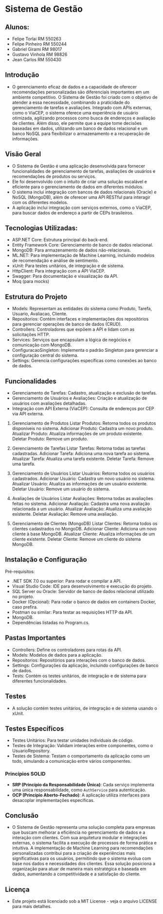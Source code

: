 # Sistema de Gestão

## Alunos: 

- Felipe Torlai RM 550263
- Felipe Pinheiro RM 550244
- Gabriel Girami RM 98017
- Gustavo Vinhola RM 98826
- Jean Carlos RM 550430

## Introdução

- O gerenciamento eficaz de dados e a capacidade de oferecer recomendações personalizadas são diferenciais importantes em um ambiente competitivo. O Sistema de Gestão foi criado com o objetivo de atender a essa necessidade, combinando a praticidade do gerenciamento de tarefas e avaliações. Integrado com APIs externas, como o ViaCEP, o sistema oferece uma experiência de usuário otimizada, agilizando processos como busca de endereços e avaliação de clientes. Além disso, ele permite que a equipe tome decisões baseadas em dados, utilizando um banco de dados relacional e um banco NoSQL para flexibilizar o armazenamento e a recuperação de informações.

## Visão Geral

- O Sistema de Gestão é uma aplicação desenvolvida para fornecer funcionalidades de gerenciamento de tarefas, avaliações de usuários e recomendações de produtos ou serviços.
- Ele foi desenvolvido com o intuito de criar uma solução escalável e eficiente para o gerenciamento de dados em diferentes módulos.
- O sistema inclui integração com bancos de dados relacionais (Oracle) e NoSQL (MongoDB), além de oferecer uma API RESTful para interagir com os diferentes modelos.
- A aplicação inclui integração com serviços externos, como o ViaCEP, para buscar dados de endereço a partir de CEPs brasileiros.

## Tecnologias Utilizadas:

- ASP.NET Core: Estrutura principal do back-end.
- Entity Framework Core: Gerenciamento de banco de dados relacional.
- MongoDB: Para armazenamento de dados não-relacionais.
- ML.NET: Para implementação de Machine Learning, incluindo modelos de recomendação e análise de sentimento.
- xUnit: Para testes unitários, de integração e de sistema.
- HttpClient: Para integração com a API ViaCEP.
- Swagger: Para documentação e visualização da API.
- Moq (para mocks)

## Estrutura do Projeto

- Models: Representam as entidades do sistema como Produto, Tarefa, Usuario, Avaliacao, Cliente.
- Repositorios: Contém interfaces e implementações dos repositórios para gerenciar operações de banco de dados (CRUD).
- Controllers: Controladores que expõem a API e lidam com as solicitações HTTP.
- Services: Serviços que encapsulam a lógica de negócios e comunicação com MongoDB.
- ConfiguracaoSingleton: Implementa o padrão Singleton para gerenciar a configuração central do sistema.
- Settings: Gerencia configurações específicas como conexões ao banco de dados.
  
## Funcionalidades

- Gerenciamento de Tarefas: Cadastro, atualização e exclusão de tarefas.
- Gerenciamento de Usuários e Avaliações: Criação e atualização de usuários com avaliações detalhadas.
- Integração com API Externa (ViaCEP): Consulta de endereços por CEP via API externa.

1. Gerenciamento de Produtos
  Listar Produtos: Retorna todos os produtos disponíveis no sistema.
  Adicionar Produto: Cadastra um novo produto.
  Atualizar Produto: Atualiza informações de um produto existente.
  Deletar Produto: Remove um produto.

2. Gerenciamento de Tarefas
  Listar Tarefas: Retorna todas as tarefas cadastradas.
  Adicionar Tarefa: Adiciona uma nova tarefa ao sistema.
  Atualizar Tarefa: Atualiza uma tarefa existente.
  Deletar Tarefa: Remove uma tarefa.

3. Gerenciamento de Usuários
  Listar Usuários: Retorna todos os usuários cadastrados.
  Adicionar Usuário: Cadastra um novo usuário no sistema.
  Atualizar Usuário: Atualiza as informações de um usuário existente.
  Deletar Usuário: Remove um usuário do sistema.

4. Avaliações de Usuários
  Listar Avaliações: Retorna todas as avaliações feitas no sistema.
  Adicionar Avaliação: Cadastra uma nova avaliação relacionada a um usuário.
  Atualizar Avaliação: Atualiza uma avaliação existente.
  Deletar Avaliação: Remove uma avaliação.

5. Gerenciamento de Clientes (MongoDB)
  Listar Clientes: Retorna todos os clientes cadastrados no MongoDB.
  Adicionar Cliente: Adiciona um novo cliente à base MongoDB.
  Atualizar Cliente: Atualiza informações de um cliente existente.
  Deletar Cliente: Remove um cliente do sistema MongoDB.

## Instalação e Configuração

Pré-requisitos:
- .NET SDK 7.0 ou superior: Para rodar e compilar a API.
- Visual Studio Code: IDE para desenvolvimento e execução do projeto.
- SQL Server ou Oracle: Servidor de banco de dados relacional utilizado no projeto.
- Docker (Opcional): Para rodar o banco de dados em containers Docker, caso prefira.
- Postman ou similar: Para testar as requisições HTTP da API.
- MongoDB.
- Dependências listadas no Program.cs.

## Pastas Importantes

- Controllers: Define os controladores para rotas da API.
- Models: Modelos de dados para a aplicação.
- Repositorios: Repositórios para interações com o banco de dados.
- Settings: Configurações da aplicação, incluindo configurações de banco de dados.
- Tests: Contém os testes unitários, de integração e de sistema para diferentes funcionalidades.

## Testes

- A solução contém testes unitários, de integração e de sistema usando o xUnit. 

## Testes Específicos

- Testes Unitários: Para testar unidades individuais de código.
- Testes de Integração: Validam interações entre componentes, como o UsuarioRepository.
- Testes de Sistema: Testam o comportamento da aplicação como um todo, simulando a comunicação entre vários componentes.


### Princípios SOLID

- **SRP (Princípio da Responsabilidade Única)**: Cada serviço implementa uma única responsabilidade, como `AuthService` para autenticação.
- **OCP (Princípio Aberto-Fechado)**: A aplicação utiliza interfaces para desacoplar implementações específicas.

## Conclusão

- O Sistema de Gestão representa uma solução completa para empresas que buscam melhorar a eficiência no gerenciamento de dados e a interação com clientes. Com sua arquitetura modular e integrações externas, o sistema facilita a execução de processos de forma prática e intuitiva. A implementação de Machine Learning para recomendações personalizadas contribui para a criação de experiências mais significativas para os usuários, permitindo que o sistema evolua com base nos dados e necessidades dos clientes. Essa solução posiciona a organização para atuar de maneira mais estratégica e baseada em dados, aumentando a competitividade e a satisfação do cliente.
  
## Licença

- Este projeto está licenciado sob a MIT License - veja o arquivo LICENSE para mais detalhes.



